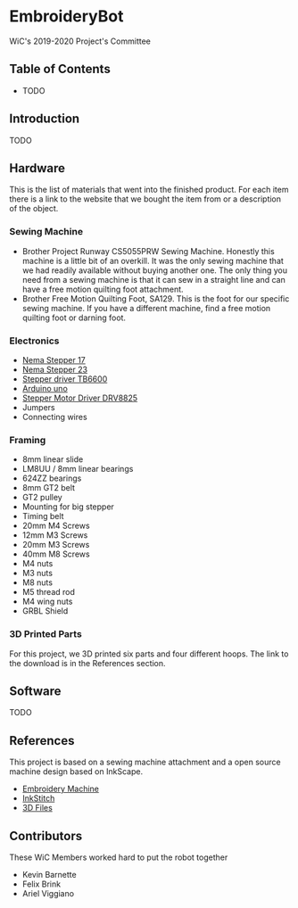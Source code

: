 # EmbroideryBot
WiC's 2019-2020 Project's Committee

## Table of Contents
- TODO

## Introduction
TODO

## Hardware
This is the list of materials that went into the finished product. For each item there is a link to the website that we bought the item from or a description of the object.

### Sewing Machine
- Brother Project Runway CS5055PRW Sewing Machine. Honestly this machine is a little bit of an overkill. It was the only sewing machine that we had readily available without buying another one. The only thing you need from a sewing machine is that it can sew in a straight line and can have a free motion quilting foot attachment.
- Brother Free Motion Quilting Foot, SA129. This is the foot for our specific sewing machine. If you have a different machine, find a free motion quilting foot or darning foot.

 ### Electronics
- [Nema Stepper 17](https://www.amazon.com/Stepper-Motor-4-lead-Printer-Router/dp/B0786GHKXR)
- [Nema Stepper 23](https://www.amazon.com/Torque-Stepper-Motor-425oz-Router/dp/B00PNEPW4C)
- [Stepper driver TB6600](https://www.robotshop.com/en/tb6600-stepper-motor-driver.html)
- [Arduino uno](https://store.arduino.cc/usa/arduino-uno-rev3)
- [Stepper Motor Driver DRV8825](https://www.pololu.com/product/2987)
- Jumpers
- Connecting wires

### Framing
- 8mm linear slide
- LM8UU / 8mm linear bearings 
- 624ZZ bearings
- 8mm GT2 belt
- GT2 pulley
- Mounting for big stepper
- Timing belt
- 20mm M4 Screws
- 12mm M3 Screws
- 20mm M3 Screws
- 40mm M8 Screws
- M4 nuts
- M3 nuts
- M8 nuts
- M5 thread rod
- M4 wing nuts
- GRBL Shield

### 3D Printed Parts
For this project, we 3D printed six parts and four different hoops. The link to the download is in the References section.

## Software
TODO

## References
This project is based on a sewing machine attachment and a open source machine design based on InkScape.
- [Embroidery Machine](https://inkstitch.org/tutorials/embroidery-machine/)
- [InkStitch](https://inkstitch.org/)
- [3D Files](https://www.thingiverse.com/thing:3216283)

## Contributors
These WiC Members worked hard to put the robot together
- Kevin Barnette
- Felix Brink
- Ariel Viggiano
